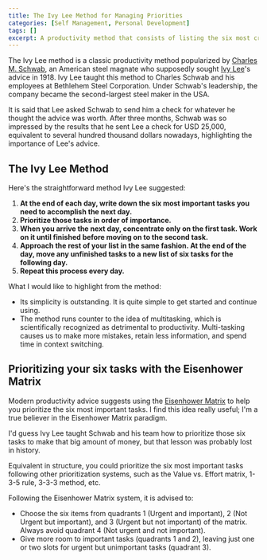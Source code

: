 ```yaml
---
title: The Ivy Lee Method for Managing Priorities
categories: [Self Management, Personal Development]
tags: []
excerpt: A productivity method that consists of listing the six most crucial tasks to accomplish the next day and working through each in order of importance.
---
```


The Ivy Lee method is a classic productivity method popularized by [Charles M. Schwab](https://en.wikipedia.org/wiki/Charles_M._Schwab), an American steel magnate who supposedly sought [Ivy Lee](https://en.wikipedia.org/wiki/Ivy_Lee)'s advice in 1918. Ivy Lee taught this method to Charles Schwab and his employees at Bethlehem Steel Corporation. Under Schwab's leadership, the company became the second-largest steel maker in the USA.

It is said that Lee asked Schwab to send him a check for whatever he thought the advice was worth. After three months, Schwab was so impressed by the results that he sent Lee a check for USD 25,000, equivalent to several hundred thousand dollars nowadays, highlighting the importance of Lee's advice.

## The Ivy Lee Method

Here's the straightforward method Ivy Lee suggested:

1. **At the end of each day, write down the six most important tasks you need to accomplish the next day.**
2. **Prioritize those tasks in order of importance.**
3. **When you arrive the next day, concentrate only on the first task. Work on it until finished before moving on to the second task.**
4. **Approach the rest of your list in the same fashion. At the end of the day, move any unfinished tasks to a new list of six tasks for the following day.**
5. **Repeat this process every day.**

What I would like to highlight from the method:

- Its simplicity is outstanding. It is quite simple to get started and continue using.
- The method runs counter to the idea of multitasking, which is scientifically recognized as detrimental to productivity. Multi-tasking causes us to make more mistakes, retain less information, and spend time in context switching.

## Prioritizing your six tasks with the Eisenhower Matrix

Modern productivity advice suggests using the [Eisenhower Matrix](/eisenhower-matrix) to help you prioritize the six most important tasks. I find this idea really useful; I'm a true believer in the Eisenhower Matrix paradigm.

I'd guess Ivy Lee taught Schwab and his team how to prioritize those six tasks to make that big amount of money, but that lesson was probably lost in history.

Equivalent in structure, you could prioritize the six most important tasks following other prioritization systems, such as the Value vs. Effort matrix, 1-3-5 rule, 3-3-3 method, etc. 

Following the Eisenhower Matrix system, it is advised to:

- Choose the six items from quadrants 1 (Urgent and important), 2 (Not Urgent but important), and 3 (Urgent but not important) of the matrix. Always avoid quadrant 4 (Not urgent and not important).
- Give more room to important tasks (quadrants 1 and 2), leaving just one or two slots for urgent but unimportant tasks (quadrant 3).

